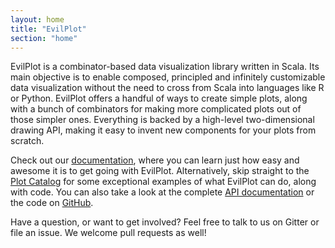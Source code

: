 ```yaml
---
layout: home
title: "EvilPlot"
section: "home"
---
```


EvilPlot is a combinator-based data visualization library written in Scala. Its main objective is to enable composed, principled and infinitely customizable data visualization without the need to cross from Scala into languages like R or Python. EvilPlot offers a handful of ways to create simple plots, along with a bunch of combinators for making more complicated plots out of those simpler ones. Everything is backed by a high-level two-dimensional drawing API, making it easy to invent new components for your plots from scratch.

Check out our [documentation](/cibotech/evilplot/docs/index.html), where you can learn just how easy and awesome it is to get going with EvilPlot. Alternatively, skip straight to the [Plot Catalog](/cibotech/evilplot/docs/plot-catalog.html) for some exceptional examples of what EvilPlot can do, along with code. You can also take a look at the complete [API documentation](/cibotech/evilplot/scaladoc/jvm/index.html) or the code on [GitHub](https://www.github.com/cibotech/evilplot).

Have a question, or want to get involved? Feel free to talk to us on Gitter or file an issue. We welcome pull requests as well!

